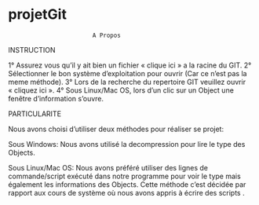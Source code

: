 # projetGit

							A Propos

INSTRUCTION

1° Assurez vous qu’il y ait bien un fichier « clique ici » a la racine du GIT.
2° Sélectionner le bon système d’exploitation pour ouvrir (Car ce n’est pas la meme méthode).
3° Lors de la recherche du repertoire GIT veuillez ouvrir « cliquez ici ».
4° Sous Linux/Mac OS, lors d’un clic sur un Object une fenêtre d’information s’ouvre.


PARTICULARITE

Nous avons choisi d’utiliser deux méthodes pour réaliser se projet:

Sous Windows: Nous avons utilisé la decompression pour lire le type des Objects.

Sous Linux/Mac OS: Nous avons préféré utiliser des lignes de commande/script exécuté dans notre programme 
	 pour voir le type mais également les informations des Objects. Cette méthode c’est décidée par rapport
	 aux cours de système où nous avons appris à écrire des scripts .
